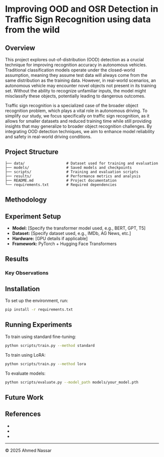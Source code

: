 # Improving OOD and OSR Detection in Traffic Sign Recognition using data from the wild

## Overview
This project explores out-of-distribution (OOD) detection as a crucial technique for improving recognition accuracy in autonomous vehicles. Traditional classification models operate under the closed-world assumption, meaning they assume test data will always come from the same distribution as the training data. However, in real-world scenarios, an autonomous vehicle may encounter novel objects not present in its training set. Without the ability to recognize unfamiliar inputs, the model might misclassify these objects, potentially leading to dangerous outcomes.

Traffic sign recognition is a specialized case of the broader object recognition problem, which plays a vital role in autonomous driving. To simplify our study, we focus specifically on traffic sign recognition, as it allows for smaller datasets and reduced training time while still providing insights that may generalize to broader object recognition challenges. By integrating OOD detection techniques, we aim to enhance model reliability and safety in real-world driving conditions.

## Project Structure
```
├── data/                   # Dataset used for training and evaluation
├── models/                 # Saved models and checkpoints
├── scripts/                # Training and evaluation scripts
├── results/                # Performance metrics and analysis
├── README.md               # Project documentation
└── requirements.txt        # Required dependencies
```

## Methodology


## Experiment Setup
- **Model:** [Specify the transformer model used, e.g., BERT, GPT, T5]
- **Dataset:** [Specify dataset used, e.g., IMDb, AG News, etc.]
- **Hardware:** [GPU details if applicable]
- **Framework:** PyTorch + Hugging Face Transformers

## Results


### Key Observations


## Installation
To set up the environment, run:
```sh
pip install -r requirements.txt
```

## Running Experiments
To train using standard fine-tuning:
```sh
python scripts/train.py --method standard
```
To train using LoRA:
```sh
python scripts/train.py --method lora
```
To evaluate models:
```sh
python scripts/evaluate.py --model_path models/your_model.pth
```

## Future Work


## References
- 
- 
- 

---
© 2025 Ahmed Nassar

